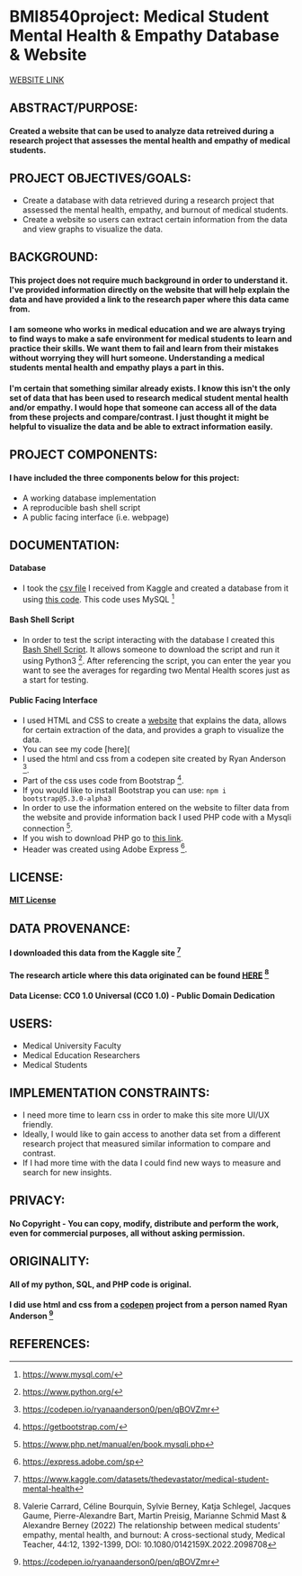 # BMI8540project: Medical Student Mental Health & Empathy Database & Website
[WEBSITE LINK](http://odin.unomaha.edu/~amekush-harter/amekushproject2.php)
## ABSTRACT/PURPOSE:
#### Created a website that can be used to analyze data retreived during a research project that assesses the mental health and empathy of medical students.
## PROJECT OBJECTIVES/GOALS: 
- Create a database with data retrieved during a research project that assessed the mental health, empathy, and burnout of medical students.
- Create a website so users can extract certain information from the data and view graphs to visualize the data.
## BACKGROUND: 
#### This project does not require much background in order to understand it. I've provided information directly on the website that will help explain the data and have provided a link to the research paper where this data came from.
#### I am someone who works in medical education and we are always trying to find ways to make a safe environment for medical students to learn and practice their skills. We want them to fail and learn from their mistakes without worrying they will hurt someone. Understanding a medical students mental health and empathy plays a part in this.
#### I'm certain that something similar already exists. I know this isn't the only set of data that has been used to research medical student mental health and/or empathy. I would hope that someone can access all of the data from these projects and compare/contrast. I just thought it might be helpful to visualize the data and be able to extract information easily.
## PROJECT COMPONENTS: 
#### I have included the three components below for this project:
- A working database implementation
- A reproducible bash shell script 
- A public facing interface (i.e. webpage)
## DOCUMENTATION: 
#### Database
- I took the [csv file](https://raw.githubusercontent.com/amekush1/BMI8540project/main/BMI8540_project/Data%20Carrard%20et%20al.%202022%20MedTeach.csv?token=GHSAT0AAAAAACCXSYW3YJ5BUC2TKKL5Z3AEZDEFFNQ) I received from Kaggle and created a database from it using [this code](https://raw.githubusercontent.com/amekush1/BMI8540project/main/BMI8540_project/amekushprojectDB.sql?token=GHSAT0AAAAAACCXSYW2V2RN2WCQO3C6YNCMZDEFCMQ). This code uses MySQL [^1]
#### Bash Shell Script
- In order to test the script interacting with the database I created this [Bash Shell Script](https://raw.githubusercontent.com/amekush1/BMI8540project/main/BMI8540_project/amekush-harter_project_query.py?token=GHSAT0AAAAAACCXSYW35CMPVAAB6NCXKIXOZDEF6EA). It allows someone to download the script and run it using Python3 [^2]. After referencing the script, you can enter the year you want to see the averages for regarding two Mental Health scores just as a start for testing.
#### Public Facing Interface
- I used HTML and CSS to create a [website](http://odin.unomaha.edu/~amekush-harter/amekushproject2.php) that explains the data, allows for certain extraction of the data, and provides a graph to visualize the data. 
- You can see my code [here](
- I used the html and css from a codepen site created by Ryan Anderson [^7].
- Part of the css uses code from Bootstrap [^8].
- If you would like to install Bootstrap you can use: `npm i bootstrap@5.3.0-alpha3`
- In order to use the information entered on the website to filter data from the website and provide information back I used PHP code with a Mysqli connection [^9].
- If you wish to download PHP go to [this link](https://www.php.net/downloads.php).
- Header was created using Adobe Express [^3].
## LICENSE:
#### [MIT License](https://raw.githubusercontent.com/amekush1/BMI8540project/main/LICENSE?token=GHSAT0AAAAAACCXSYW32LICSUU2DWO2ZVFGZDEIBFA)
## DATA PROVENANCE: 
#### I downloaded this data from the Kaggle site [^5]
#### The research article where this data originated can be found [HERE](https://www.tandfonline.com/doi/full/10.1080/0142159X.2022.2098708) [^6]
#### Data License: CC0 1.0 Universal (CC0 1.0) - Public Domain Dedication
## USERS: 
- Medical University Faculty
- Medical Education Researchers
- Medical Students
## IMPLEMENTATION CONSTRAINTS: 
- I need more time to learn css in order to make this site more UI/UX friendly. 
- Ideally, I would like to gain access to another data set from a different research project that measured similar information to compare and contrast.
- If I had more time with the data I could find new ways to measure and search for new insights.
## PRIVACY: 
#### No Copyright - You can copy, modify, distribute and perform the work, even for commercial purposes, all without asking permission.
## ORIGINALITY: 
#### All of my python, SQL, and PHP code is original. 
#### I did use html and css from a [codepen](https://codepen.io/) project from a person named Ryan Anderson [^7]
## REFERENCES: 
[^1]: https://www.mysql.com/
[^2]: https://www.python.org/
[^5]: https://www.kaggle.com/datasets/thedevastator/medical-student-mental-health
[^6]: Valerie Carrard, Céline Bourquin, Sylvie Berney, Katja Schlegel, Jacques Gaume, Pierre-Alexandre Bart, Martin Preisig, Marianne Schmid Mast & Alexandre Berney (2022) The relationship between medical students’ empathy, mental health, and burnout: A cross-sectional study, Medical Teacher, 44:12, 1392-1399, DOI: 10.1080/0142159X.2022.2098708
[^7]: https://codepen.io/ryanaanderson0/pen/qBOVZmr
[^8]: https://getbootstrap.com/
[^9]: https://www.php.net/manual/en/book.mysqli.php
[^3]: https://express.adobe.com/sp
